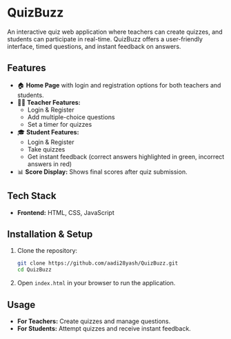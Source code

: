 # **QuizBuzz**  

An interactive quiz web application where teachers can create quizzes, and students can participate in real-time. QuizBuzz offers a user-friendly interface, timed questions, and instant feedback on answers.  

## **Features**  

- 🏠 **Home Page** with login and registration options for both teachers and students.  
- 👨‍🏫 **Teacher Features:**  
  - Login & Register  
  - Add multiple-choice questions  
  - Set a timer for quizzes  
- 🎓 **Student Features:**  
  - Login & Register  
  - Take quizzes  
  - Get instant feedback (correct answers highlighted in green, incorrect answers in red)  
- 📊 **Score Display:** Shows final scores after quiz submission.  

## **Tech Stack**  

- **Frontend:** HTML, CSS, JavaScript  

## **Installation & Setup**  

1. Clone the repository:  
   ```bash
   git clone https://github.com/aadi28yash/QuizBuzz.git
   cd QuizBuzz
   ```
2. Open `index.html` in your browser to run the application.  


## **Usage**  

- **For Teachers:** Create quizzes and manage questions.  
- **For Students:** Attempt quizzes and receive instant feedback.  

